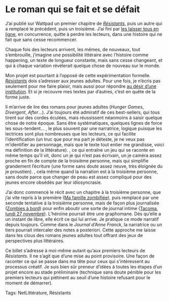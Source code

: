 # Le roman qui se fait et se défait

J’ai publié sur Wattpad un premier chapitre de [*Résistants*](https://www.wattpad.com/story/61038614-r%C3%A9sistants), puis un autre qui a remplacé le précédent, puis un troisième. J’ai fini par [les laisser tous en ligne](https://www.wattpad.com/story/61038614-r%C3%A9sistants), en concurrence, quitte à perdre les lecteurs, dans une histoire qui ne fait que sans cesse recommencer.

Chaque fois des lecteurs arrivent, les mêmes, de nouveaux, tout s’embrouille, j’imagine une possibilité littéraire avec l’histoire comme happening, un texte de longueur constante, mais sans cesse changeant, et qui à chaque variation révélerait quelque chose de nouveau sur le monde.

Mon projet est pourtant à l’opposé de cette expérimentation formelle. [*Résistants*](https://www.wattpad.com/story/61038614-r%C3%A9sistants) dois s’adresser aux jeunes adultes. Pour une fois, je n’écris pas seulement pour me faire plaisir, mais aussi pour répondre [au désir d’une institution](http://tcrouzet.com/2016/01/25/nouveau-projet-resistants/). Et si je recouvre mes textes par d’autres, c’est en quête de la forme juste.

Il m’arrive de lire des romans pour jeunes adultes (*Hunger Games*, *Divergent*, *After*…). J’ai toujours été admiratif de ces best-sellers, qui tous tirent sur des cordes éculées, mais réussissent néanmoins à saisir quelque chose de notre époque. Sans être systématiques, quelques lignes de force les sous-tendent…
, le plus souvent par une narratrice, logique puisque les lectrices sont plus nombreuses que les lecteurs, ce qui facilite l’identification (un truc que pour ma part je déteste, je ne veux pas m’identifier au personnage, mais que le texte tout entier me grandisse, voici ma définition de la littérature).
, ce qui entraîne un jeu qui se raconte en même temps qu’il vit, donc un je qui n’est pas écrivain, un je caméra assez proche en fin de compte de la troisième personne, mais qui simplifie grandement l’écriture (une forme sans doute assez neuve, très éloignée du je proustien).
, cela même quand la narration est à la troisième personne, sans doute parce que changer de peau est assez compliqué pour des jeunes encore obsédés par leur idiosyncrasie.

J’ai donc commencé le récit avec un chapitre à la troisième personne, que j’ai vite repris à la première ([Ma famille zombifiée](https://www.wattpad.com/212447399-r%C3%A9sistants-ma-famille-zombifi%C3%A9e-intro-v1)), puis remplacé par une seconde tentative à la troisième personne, mais de façon plus journalisée ([Zombies à bord](https://www.wattpad.com/213197704-r%C3%A9sistants-zombies-%C3%A0-bord-intro-v2)) pour enfin aboutir une sorte de journal intime ([Tacoma, lundi 27 novembre](https://www.wattpad.com/215620340-r%C3%A9sistants-tacoma-lundi-27-novembre-8-15-intro-v3)). L’héroïne pourrait être une graphomane. Dès qu’elle a un instant de libre, elle écrit ce qui lui arrive. Je pratique ce mode narratif depuis toujours. Comme dans le *Journal d’Anne Franck*, la narratrice ou un tiers pourrait intercaler des notes a posteriori. Cette approche me laisse dans les clous des romans jeunes adultes tout offrant des jeux de perspectives plus littéraires.

Ce billet s’adresse à moi-même autant qu’aux premiers lecteurs de *Résistants*. Il ne s’agit que d’une mise au point provisoire. Une façon de raconter ce qui se passe dans ma tête pour ceux qui s’intéressent au processus créatif. Je suis bien sûr preneur d’idées à toutes les étapes d’un projet encore au stade préliminaire (technique sans doute pénible pour les premiers lecteurs qui piétinent au seuil d’une histoire refusant pour le moment de démarrer).

Tags: NetLittérature, Résistants
